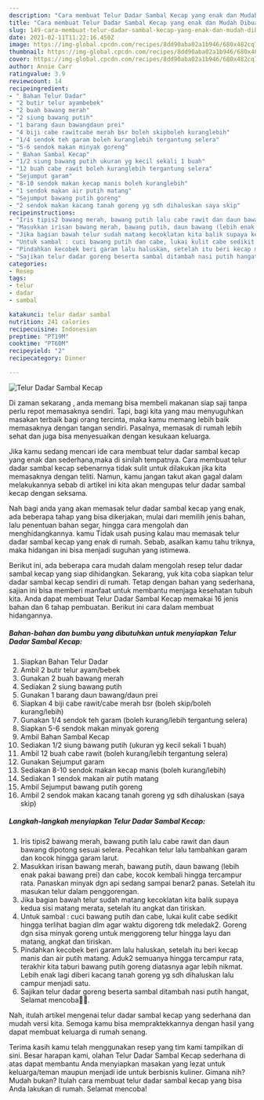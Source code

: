 ```yaml
---
description: "Cara membuat Telur Dadar Sambal Kecap yang enak dan Mudah Dibuat"
title: "Cara membuat Telur Dadar Sambal Kecap yang enak dan Mudah Dibuat"
slug: 149-cara-membuat-telur-dadar-sambal-kecap-yang-enak-dan-mudah-dibuat
date: 2021-02-11T11:22:16.450Z
image: https://img-global.cpcdn.com/recipes/8dd90aba02a1b946/680x482cq70/telur-dadar-sambal-kecap-foto-resep-utama.jpg
thumbnail: https://img-global.cpcdn.com/recipes/8dd90aba02a1b946/680x482cq70/telur-dadar-sambal-kecap-foto-resep-utama.jpg
cover: https://img-global.cpcdn.com/recipes/8dd90aba02a1b946/680x482cq70/telur-dadar-sambal-kecap-foto-resep-utama.jpg
author: Annie Carr
ratingvalue: 3.9
reviewcount: 14
recipeingredient:
- " Bahan Telur Dadar"
- "2 butir telur ayambebek"
- "2 buah bawang merah"
- "2 siung bawang putih"
- "1 barang daun bawangdaun prei"
- "4 biji cabe rawitcabe merah bsr boleh skipboleh kuranglebih"
- "1/4 sendok teh garam boleh kuranglebih tergantung selera"
- "5-6 sendok makan minyak goreng"
- " Bahan Sambal Kecap"
- "1/2 siung bawang putih ukuran yg kecil sekali 1 buah"
- "12 buah cabe rawit boleh kuranglebih tergantung selera"
- "Sejumput garam"
- "8-10 sendok makan kecap manis boleh kuranglebih"
- "1 sendok makan air putih matang"
- "Sejumput bawang putih goreng"
- "2 sendok makan kacang tanah goreng yg sdh dihaluskan saya skip"
recipeinstructions:
- "Iris tipis2 bawang merah, bawang putih lalu cabe rawit dan daun bawang dipotong sesuai selera. Pecahkan telur lalu tambahkan garam dan kocok hingga garam larut."
- "Masukkan irisan bawang merah, bawang putih, daun bawang (lebih enak pakai bawang prei) dan cabe, kocok kembali hingga tercampur rata. Panaskan minyak dgn api sedang sampai benar2 panas. Setelah itu masukan telur dalam penggorengan."
- "Jika bagian bawah telur sudah matang kecoklatan kita balik supaya kedua sisi matang merata, setelah itu angkat dan tiriskan."
- "Untuk sambal : cuci bawang putih dan cabe, lukai kulit cabe sedikit hingga terlihat bagian dlm agar waktu digoreng tdk meledak2. Goreng dgn sisa minyak goreng untuk menggoreng telur hingga layu dan matang, angkat dan tiriskan."
- "Pindahkan kecobek beri garam lalu haluskan, setelah itu beri kecap manis dan air putih matang. Aduk2 semuanya hingga tercampur rata, terakhir kita taburi bawang putih goreng diatasnya agar lebih nikmat. Lebih enak lagi diberi kacang tanah goreng yg sdh dihaluskan lalu campur menjadi satu."
- "Sajikan telur dadar goreng beserta sambal ditambah nasi putih hangat, Selamat mencoba🙏🥰."
categories:
- Resep
tags:
- telur
- dadar
- sambal

katakunci: telur dadar sambal 
nutrition: 241 calories
recipecuisine: Indonesian
preptime: "PT19M"
cooktime: "PT60M"
recipeyield: "2"
recipecategory: Dinner

---
```



![Telur Dadar Sambal Kecap](https://img-global.cpcdn.com/recipes/8dd90aba02a1b946/680x482cq70/telur-dadar-sambal-kecap-foto-resep-utama.jpg)

Di zaman  sekarang , anda memang bisa membeli makanan siap saji tanpa perlu repot memasaknya sendiri. Tapi, bagi kita yang mau menyuguhkan masakan terbaik bagi orang tercinta, maka kamu memang lebih baik memasaknya dengan tangan sendiri. Pasalnya, memasak di rumah lebih sehat dan juga bisa menyesuaikan dengan kesukaan keluarga.

Jika kamu sedang mencari ide cara membuat telur dadar sambal kecap yang enak dan sederhana,maka di sinilah tempatnya. Cara membuat telur dadar sambal kecap  sebenarnya tidak sulit untuk dilakukan jika kita memasaknya dengan teliti. Namun, kamu jangan takut akan gagal dalam melakukannya 
sebab di artikel ini kita akan mengupas telur dadar sambal kecap dengan seksama.  



Nah bagi anda yang akan memasak telur dadar sambal kecap yang enak, ada beberapa tahap yang bisa dikerjakan, mulai dari memilih jenis bahan, lalu penentuan bahan segar, hingga cara mengolah dan menghidangkannya. kamu Tidak usah pusing kalau mau memasak telur dadar sambal kecap yang enak di rumah. Sebab, asalkan kamu  tahu triknya, maka hidangan ini bisa menjadi suguhan yang istimewa.

Berikut ini, ada beberapa cara mudah dalam mengolah resep telur dadar sambal kecap yang siap dihidangkan. Sekarang, yuk kita coba siapkan telur dadar sambal kecap sendiri di rumah. Tetap dengan bahan yang sederhana, sajian ini bisa memberi manfaat untuk membantu menjaga kesehatan tubuh kita. Anda dapat membuat Telur Dadar Sambal Kecap memakai 16 jenis bahan dan 6 tahap pembuatan. Berikut ini cara dalam membuat hidangannya.

<!--inarticleads1-->

##### Bahan-bahan dan bumbu yang dibutuhkan untuk menyiapkan Telur Dadar Sambal Kecap:

1. Siapkan  Bahan Telur Dadar
1. Ambil 2 butir telur ayam/bebek
1. Gunakan 2 buah bawang merah
1. Sediakan 2 siung bawang putih
1. Gunakan 1 barang daun bawang/daun prei
1. Siapkan 4 biji cabe rawit/cabe merah bsr (boleh skip/boleh kurang/lebih)
1. Gunakan 1/4 sendok teh garam (boleh kurang/lebih tergantung selera)
1. Siapkan 5-6 sendok makan minyak goreng
1. Ambil  Bahan Sambal Kecap
1. Sediakan 1/2 siung bawang putih (ukuran yg kecil sekali 1 buah)
1. Ambil 12 buah cabe rawit (boleh kurang/lebih tergantung selera)
1. Gunakan Sejumput garam
1. Sediakan 8-10 sendok makan kecap manis (boleh kurang/lebih)
1. Sediakan 1 sendok makan air putih matang
1. Ambil Sejumput bawang putih goreng
1. Ambil 2 sendok makan kacang tanah goreng yg sdh dihaluskan (saya skip)




<!--inarticleads2-->

##### Langkah-langkah menyiapkan Telur Dadar Sambal Kecap:

1. Iris tipis2 bawang merah, bawang putih lalu cabe rawit dan daun bawang dipotong sesuai selera. Pecahkan telur lalu tambahkan garam dan kocok hingga garam larut.
1. Masukkan irisan bawang merah, bawang putih, daun bawang (lebih enak pakai bawang prei) dan cabe, kocok kembali hingga tercampur rata. Panaskan minyak dgn api sedang sampai benar2 panas. Setelah itu masukan telur dalam penggorengan.
1. Jika bagian bawah telur sudah matang kecoklatan kita balik supaya kedua sisi matang merata, setelah itu angkat dan tiriskan.
1. Untuk sambal : cuci bawang putih dan cabe, lukai kulit cabe sedikit hingga terlihat bagian dlm agar waktu digoreng tdk meledak2. Goreng dgn sisa minyak goreng untuk menggoreng telur hingga layu dan matang, angkat dan tiriskan.
1. Pindahkan kecobek beri garam lalu haluskan, setelah itu beri kecap manis dan air putih matang. Aduk2 semuanya hingga tercampur rata, terakhir kita taburi bawang putih goreng diatasnya agar lebih nikmat. Lebih enak lagi diberi kacang tanah goreng yg sdh dihaluskan lalu campur menjadi satu.
1. Sajikan telur dadar goreng beserta sambal ditambah nasi putih hangat, Selamat mencoba🙏🥰.




Nah, itulah artikel mengenai  telur dadar sambal kecap  yang sederhana dan mudah versi kita. Semoga kamu bisa mempraktekkannya dengan hasil yang dapat membuat keluarga di rumah senang. 

Terima kasih kamu telah menggunakan resep yang tim kami tampilkan di sini. Besar harapan kami, olahan  Telur Dadar Sambal Kecap sederhana di atas dapat membantu Anda menyiapkan masakan yang lezat untuk keluarga/teman maupun menjadi ide untuk berbisnis kuliner. Gimana nih? Mudah bukan? Itulah cara membuat telur dadar sambal kecap yang bisa Anda lakukan di rumah. Selamat mencoba!

